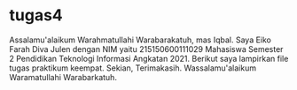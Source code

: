 # tugas4
Assalamu'alaikum Warahmatullahi Warabarakatuh, mas Iqbal. Saya Eiko Farah Diva Julen dengan NIM yaitu 215150600111029 Mahasiswa Semester 2 Pendidikan Teknologi Informasi Angkatan 2021. Berikut saya lampirkan file tugas praktikum keempat. Sekian, Terimakasih. Wassalamu'alaikum Waramatullahi Warabarkatuh.
